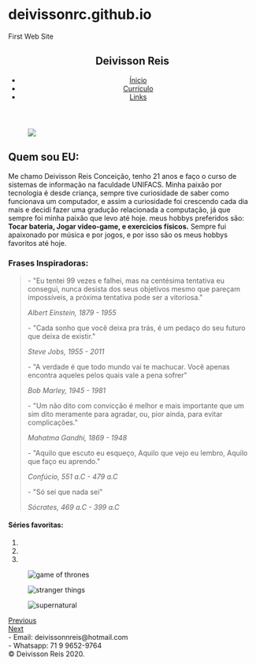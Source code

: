 # deivissonrc.github.io
First Web Site

<!DOCTYPE html>
<html>
    <head>
        <title>Sobre Deivisson Reis</title>
        <meta charset="UTF-8">
        <meta name="viewport" content="width=device-width, initial-sacle=1.0">
        <link rel="stylesheet" href="css/styles.css">
        <link rel="stylesheet" href="https://maxcdn.bootstrapcdn.com/bootstrap/3.4.1/css/bootstrap.min.css">
        <link href="https://fonts.googleapis.com/css?family=Montserrat" rel="stylesheet">
        <script src="https://ajax.googleapis.com/ajax/libs/jquery/3.5.1/jquery.min.js"></script>
        <script src="https://maxcdn.bootstrapcdn.com/bootstrap/3.4.1/js/bootstrap.min.js"></script>
        <script src="https://code.jquery.com/jquery-3.5.1.slim.min.js" integrity="sha384-DfXdz2htPH0lsSSs5nCTpuj/zy4C+OGpamoFVy38MVBnE+IbbVYUew+OrCXaRkfj" crossorigin="anonymous"></script>
        <script src="https://cdn.jsdelivr.net/npm/popper.js@1.16.1/dist/umd/popper.min.js" integrity="sha384-9/reFTGAW83EW2RDu2S0VKaIzap3H66lZH81PoYlFhbGU+6BZp6G7niu735Sk7lN" crossorigin="anonymous"></script>
        <script src="https://stackpath.bootstrapcdn.com/bootstrap/4.5.2/js/bootstrap.min.js" integrity="sha384-B4gt1jrGC7Jh4AgTPSdUtOBvfO8shuf57BaghqFfPlYxofvL8/KUEfYiJOMMV+rV" crossorigin="anonymous"></script>
        <link rel="stylesheet" href="https://stackpath.bootstrapcdn.com/bootstrap/4.5.2/css/bootstrap.min.css" integrity="sha384-JcKb8q3iqJ61gNV9KGb8thSsNjpSL0n8PARn9HuZOnIxN0hoP+VmmDGMN5t9UJ0Z" crossorigin="anonymous">
    </head>
    <body>
        <header class="navbar navbar-default">
            <nav class="collapse navbar-collapse">
                <h1 class="navbar-header">Deivisson Reis</h1>
                <ul class="nav navbar-n container">
                    <li class="container-md-2"><a href="index.html">Ínicio</a></li>
                    <li class="container-md-2"><a href="curriculo.html">Currículo</a></li>
                    <li class="container-md-2"><a href="link.html">Links</a></li>
                </ul>
            </nav>
        </header>
        <main>        
          <section class="container-fluid bg-1 text-left">  
            <figure class="container">
              <img id="boximg" src="img/EU.jpg"> 
            </figure>  
              <h2 class="margin"><strong>Quem sou EU:</strong></h2>
              <p id="eu" class="container">Me chamo Deivisson Reis Conceição, tenho 21 anos e faço o curso de sistemas de informação na faculdade UNIFACS. Minha paixão por tecnologia é desde criança, sempre tive
                  curiosidade de saber como funcionava um computador, e assim a curiosidade foi crescendo cada dia mais e decidi fazer uma gradução relacionada a computação, já que sempre foi minha paixão que levo até hoje.
                  meus hobbys preferidos são:<strong> Tocar bateria, Jogar video-game, e exercicios físicos.</strong> Sempre fui apaixonado por música e por jogos, e por isso são os meus hobbys favoritos até hoje.
              </p>
            </section>
            <section id="frases">
              <h3 class="container-fluid bg-2 text-left"><strong>Frases Inspiradoras:</strong></h3>
              <blockquote class="container-fluid bg-3 text-left">
                  <section id="eu2" class="container">
                    <p>- "Eu tentei 99 vezes e falhei, mas na centésima tentativa eu consegui, nunca desista dos seus objetivos mesmo que pareçam impossíveis, a próxima tentativa pode ser a vitoriosa."</p>
                    <cite>Albert Einstein, 1879 - 1955</cite>
                    <p>- "Cada sonho que você deixa pra trás, é um pedaço do seu futuro que deixa de existir."</p>
                    <cite> Steve Jobs, 1955 - 2011</cite>
                    <p>- "A verdade é que todo mundo vai te machucar. Você apenas encontra aqueles pelos quais vale a pena sofrer"</p>
                    <cite>Bob Marley, 1945 - 1981 </cite>
                    <p>- "Um não dito com convicção é melhor e mais importante que um sim dito meramente para agradar, ou, pior ainda, para evitar complicações."</p>
                    <cite>Mahatma Gandhi, 1869 - 1948</cite>
                    <p>- "Aquilo que escuto eu esqueço, Aquilo que vejo eu lembro, Aquilo que faço eu aprendo."</p>
                    <cite>Confúcio, 551 a.C - 479 a.C </cite>
                    <p>- "Só sei que nada sei"</p>
                    <cite>Sócrates, 469 a.C - 399 a.C</cite>
                  </section>
                </blockquote>
              </section>
              <article id="series">
              <h4 id="seriestext"  class="container"><strong>Séries favoritas:</strong></h4>
              </article>
              <section id="fotos">  
              <aside id="carouselExampleIndicators" class="carousel slide container" data-ride="carousel">
                <ol class="carousel-indicators">
                  <li data-target="#carouselExampleIndicators" data-slide-to="0" class="active"></li>
                  <li data-target="#carouselExampleIndicators" data-slide-to="1"></li>
                  <li data-target="#carouselExampleIndicators" data-slide-to="2"></li>
                </ol>
                <section class="carousel-inner">
                  <figure class="carousel-item active">
                    <img src="img/foto1.jpg" class="d-block w-100" alt="game of thrones">
                  </figure>
                  <figure class="carousel-item">
                    <img src="img/foto2.jpg" class="d-block w-100" alt="stranger things">
                  </figure>
                  <figure class="carousel-item">
                    <img src="img/foto3.jpg" class="d-block w-100" alt="supernatural">
                  </figure>
                </section>
                <a class="carousel-control-prev" href="#carouselExampleIndicators" role="button" data-slide="prev">
                  <aside class="carousel-control-prev-icon" aria-hidden="true"></aside>
                  <aside class="sr-only">Previous</aside>
                </a>
                <a class="carousel-control-next" href="#carouselExampleIndicators" role="button" data-slide="next">
                  <aside class="carousel-control-next-icon" aria-hidden="true"></aside>
                  <aside class="sr-only">Next</aside>
                </a>
              </aside>
              </section> 
        </main>
        <footer class="container-fluid text-center">
            <article>- Email: deivissonnreis@hotmail.com</article>
            <article>- Whatsapp: 71 9 9652-9764</article>
            &copy; Deivisson Reis 2020.
        </footer>
    </body>
</html>
